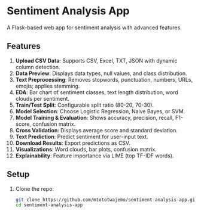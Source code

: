 # Sentiment Analysis App

A Flask-based web app for sentiment analysis with advanced features.

## Features
1. **Upload CSV Data**: Supports CSV, Excel, TXT, JSON with dynamic column detection.
2. **Data Preview**: Displays data types, null values, and class distribution.
3. **Text Preprocessing**: Removes stopwords, punctuation, numbers, URLs, emojis; applies stemming.
4. **EDA**: Bar chart of sentiment classes, text length distribution, word clouds per sentiment.
5. **Train/Test Split**: Configurable split ratio (80-20, 70-30).
6. **Model Selection**: Choose Logistic Regression, Naive Bayes, or SVM.
7. **Model Training & Evaluation**: Shows accuracy, precision, recall, F1-score, confusion matrix.
8. **Cross Validation**: Displays average score and standard deviation.
9. **Text Prediction**: Predict sentiment for user-input text.
10. **Download Results**: Export predictions as CSV.
11. **Visualizations**: Word clouds, bar plots, confusion matrix.
12. **Explainability**: Feature importance via LIME (top TF-IDF words).

## Setup
1. Clone the repo:
   ```bash
   git clone https://github.com/mtototwajemo/sentiment-analysis-app.git
   cd sentiment-analysis-app
